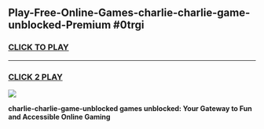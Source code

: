 
## Play-Free-Online-Games-charlie-charlie-game-unblocked-Premium #0trgi
<h3>
<a href="https://premium.freeplayer.one?title=charlie-charlie-game-unblocked&ref=8M">CLICK TO PLAY</a></h3>
<hr>

<h3>
<a href="https://premium.freeplayer.one?title=charlie-charlie-game-unblocked&ref=8M">CLICK 2 PLAY</a>
  
</h3>

<a href="https://premium.freeplayer.one?title=charlie-charlie-game-unblocked&ref=8M"><img src="https://clearcache.store/games.png"></a>


**charlie-charlie-game-unblocked games unblocked: Your Gateway to Fun and Accessible Online Gaming**

